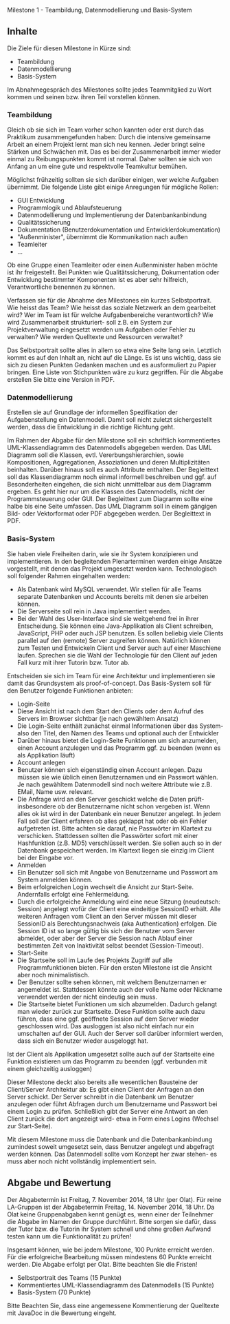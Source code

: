 Milestone 1 - Teambildung, Datenmodellierung und Basis-System

## Inhalte

Die Ziele für diesen Milestone in Kürze sind:

* Teambildung
* Datenmodellierung
* Basis-System

Im Abnahmegespräch des Milestones sollte jedes Teammitglied zu Wort kommen und seinen bzw. ihren Teil vorstellen können.

### Teambildung

Gleich ob sie sich im Team vorher schon kannten oder erst durch das Praktikum zusammengefunden haben: Durch die intensive gemeinsame Arbeit an einem Projekt lernt man sich neu kennen.
Jeder bringt seine Stärken und Schwächen mit. Das es bei der Zusammenarbeit immer wieder einmal zu Reibungspunkten kommt ist normal. Daher sollten sie sich von Anfang an um eine gute und respektvolle Teamkultur bemühen.

Möglichst frühzeitig sollten sie sich darüber einigen, wer welche Aufgaben übernimmt. Die folgende Liste gibt einige Anregungen für mögliche Rollen:

* GUI Entwicklung
* Programmlogik und Ablaufsteuerung
* Datenmodellierung und Implementierung der Datenbankanbindung
* Qualitätssicherung
* Dokumentation (Benutzerdokumentation und Entwicklerdokumentation)
* "Außenminister", übernimmt die Kommunikation nach außen
* Teamleiter
* ...

Ob eine Gruppe einen Teamleiter oder einen Außenminister haben möchte ist ihr freigestellt. Bei Punkten wie Qualitätssicherung, Dokumentation oder Entwicklung bestimmter Komponenten ist es aber sehr hilfreich, Verantwortliche benennen zu können.

Verfassen sie für die Abnahme des Milestones ein kurzes Selbstportrait. Wie heisst das Team? Wie heisst das soziale Netzwerk an dem gearbeitet wird? Wer im Team ist für welche Aufgabenbereiche verantwortlich? Wie wird Zusammenarbeit strukturiert- soll z.B. ein System zur Projektverwaltung eingesetzt werden um Aufgaben oder Fehler zu verwalten? Wie werden Quelltexte und Ressourcen verwaltet?

Das Selbstportrait sollte alles in allem so etwa eine Seite lang sein. Letztlich kommt es auf den Inhalt an, nicht auf die Länge. Es ist uns wichtig, dass sie sich zu diesen Punkten Gedanken machen und es ausformuliert zu Papier bringen. Eine Liste von Stichpunkten wäre zu kurz gegriffen. Für die Abgabe erstellen Sie bitte eine Version in PDF.

### Datenmodellierung

Erstellen sie auf Grundlage der informellen Spezifikation der Aufgabenstellung ein Datenmodell. Damit soll nicht zuletzt sichergestellt werden, dass die Entwicklung in die richtige Richtung geht.

Im Rahmen der Abgabe für den Milestone soll ein schriftlich kommentiertes UML-Klassendiagramm des Datenmodells abgegeben werden. Das UML Diagramm soll die Klassen, evtl. Vererbungshierarchien, sowie Kompositionen, Aggregationen, Assoziationen und deren Multiplizitäten beinhalten. Darüber hinaus soll es auch Attribute enthalten. Der Begleittext soll das Klassendiagramm noch einmal informell beschreiben und ggf. auf Besonderheiten eingehen, die sich nicht unmittelbar aus dem Diagramm ergeben. Es geht hier nur um die Klassen des Datenmodells, nicht der Programmsteuerung oder GUI. Der Begleittext zum Diagramm sollte eine halbe bis eine Seite umfassen. Das UML Diagramm soll in einem gängigen Bild- oder Vektorformat oder PDF abgegeben werden. Der Begleittext in PDF.

### Basis-System

Sie haben viele Freiheiten darin, wie sie ihr System konzipieren und implementieren. In den begleitenden Plenarterminen werden einige Ansätze vorgestellt, mit denen das Projekt umgesetzt werden kann. Technologisch soll folgender Rahmen eingehalten werden:

* Als Datenbank wird MySQL verwendet. Wir stellen für alle Teams separate Datenbanken und Accounts bereits mit denen sie arbeiten können.
* Die Serverseite soll rein in Java implementiert werden.
* Bei der Wahl des User-Interface sind sie weitgehend frei in ihrer Entscheidung. Sie können eine Java-Applikation als Client schreiben, JavaScript, PHP oder auch JSP benutzen. Es sollen beliebig viele Clients parallel auf den (remote) Server zugreifen können. Natürlich können zum Testen und Entwickeln Client und Server auch auf einer Maschiene laufen. Sprechen sie die Wahl der Technologie für den Client auf jeden Fall kurz mit ihrer Tutorin bzw. Tutor ab.

Entscheiden sie sich im Team für eine Architektur und implementieren sie damit das Grundsystem als proof-of-concept. Das Basis-System soll für den Benutzer folgende Funktionen anbieten:

* Login-Seite
 * Diese Ansicht ist nach dem Start den Clients oder dem Aufruf des Servers im Browser sichtbar (je nach gewähltem Ansatz)
 * Die Login-Seite enthält zunächst einmal Informationen über das System- also den Titel, den Namen des Teams und optional auch der Entwickler
 * Darüber hinaus bietet die Login-Seite Funktionen um sich anzumelden, einen Account anzulegen und das Programm ggf. zu beenden (wenn es als Applikation läuft)
* Account anlegen
 * Benutzer können sich eigenständig einen Account anlegen. Dazu müssen sie wie üblich einen Benutzernamen und ein Passwort wählen. Je nach gewähltem Datenmodell sind noch weitere Attribute wie z.B. EMail, Name usw. relevant.
 * Die Anfrage wird an den Server geschickt welche die Daten prüft- insbesondere ob der Benutzername nicht schon vergeben ist. Wenn alles ok ist wird in der Datenbank ein neuer Benutzer angelegt. In jedem Fall soll der Client erfahren ob alles geklappt hat oder ob ein Fehler aufgetreten ist. Bitte achten sie darauf, nie Passwörter im Klartext zu verschicken. Stattdessen sollten die Passwörter sofort mit einer Hashfunktion (z.B. MD5) verschlüsselt werden. Sie sollen auch so in der Datenbank gespeichert werden. Im Klartext liegen sie einzig im Client bei der Eingabe vor.
* Anmelden
 * Ein Benutzer soll sich mit Angabe von Benutzername und Passwort am System anmelden können.
 * Beim erfolgreichen Login wechselt die Ansicht zur Start-Seite. Andernfalls erfolgt eine Fehlermeldung.
 * Durch die erfolgreiche Anmeldung wird eine neue Sitzung (neudeutsch: Session) angelegt wofür der Client eine eindeitige SessionID erhält. Alle weiteren Anfragen vom Client an den Server müssen mit dieser SessionID als Berechtungsnachweis (aka Authentication) erfolgen. Die Session ID ist so lange gültig bis sich der Benutzer vom Server abmeldet, oder aber der Server die Session nach Ablauf einer bestimmten Zeit von Inaktivität selbst beendet (Session-Timeout).
* Start-Seite
 * Die Startseite soll im Laufe des Projekts Zugriff auf alle Programmfunktionen bieten. Für den ersten Milestone ist die Ansicht aber noch minimalistisch.
 * Der Benutzer sollte sehen können, mit welchem Benutzernamen er angemeldet ist. Stattdessen könnte auch der volle Name oder Nickname verwendet werden der nicht eindeutig sein muss.
 * Die Startseite bietet Funktionen um sich abzumelden. Dadurch gelangt man wieder zurück zur Startseite. Diese Funktion sollte auch dazu führen, dass eine ggf. geöffnete Session auf dem Server wieder geschlossen wird. Das ausloggen ist also nicht einfach nur ein umschalten auf der GUI. Auch der Server soll darüber informiert werden, dass sich ein Benutzer wieder ausgeloggt hat.

Ist der Client als Applikation umgesetzt sollte auch auf der Startseite eine Funktion existieren um das Programm zu beenden (ggf. verbunden mit einem gleichzeitig ausloggen)

Dieser Milestone deckt also bereits alle wesentlichen Bausteine der Client/Server Architektur ab: Es gibt einen Client der Anfragen an den Server schickt. Der Server schreibt in die Datenbank um Benutzer anzulegen oder führt Abfragen durch um Benutzername und Passwort bei einem Login zu prüfen. Schließlich gibt der Server eine Antwort an den Client zurück die dort angezeigt wird- etwa in Form eines Logins (Wechsel zur Start-Seite).

Mit diesem Milestone muss die Datenbank und die Datenbankanbindung zumindest soweit umgesetzt sein, dass Benutzer angelegt und abgefragt werden können. Das Datenmodell sollte vom Konzept her zwar stehen- es muss aber noch nicht vollständig implementiert sein.

## Abgabe und Bewertung
Der Abgabetermin ist Freitag, 7. November 2014, 18 Uhr (per Olat). Für reine LA-Gruppen ist der Abgabetermin Freitag, 14. November 2014, 18 Uhr. Da Olat keine Gruppenabgaben kennt genügt es, wenn einer der Teilnehmer die Abgabe im Namen der Gruppe durchführt. Bitte sorgen sie dafür, dass der Tutor bzw. die Tutorin ihr System schnell und ohne großen Aufwand testen kann um die Funktionalität zu prüfen!

Insgesamt können, wie bei jedem Milestone, 100 Punkte erreicht werden. Für die erfolgreiche Bearbeitung müssen mindestens 60 Punkte erreicht werden. Die Abgabe erfolgt per Olat. Bitte beachten Sie die Fristen!

* Selbstportrait des Teams (15 Punkte)
* Kommentiertes UML-Klassendiagramm des Datenmodells (15 Punkte)
* Basis-System (70 Punkte)

Bitte Beachten Sie, dass eine angemessene Kommentierung der Quelltexte mit JavaDoc in die Bewertung eingeht.
